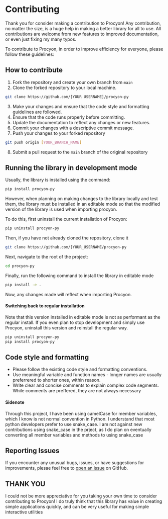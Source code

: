 
# Contributing

Thank you for consider making a contribution to Procyon! Any contribution, no matter the size, 
is a huge help in making a better library for all to use. All contributions are welcome from new features
to improved documentation, or even just fixing my many typos.

To contribute to Procyon, in order to improve efficiency for everyone, please follow
these guidelines:

## How to contribute
1. Fork the repository and create your own branch from `main`
2. Clone the forked repository to your local machine.
```bash
git clone https://github.com/[YOUR USERNAME]/procyon-py
```
3. Make your changes and ensure that the code style and formatting guidelines are followed.
4. Ensure that the code runs properly before committing.
5. Update the documentation to reflect any changes or new features.
6. Commit your changes with a descriptive commit message.
7. Push your changes to your forked repository
```bash
git push origin [YOUR_BRANCH_NAME]
```
8. Submit a pull request to the `main` branch of the original repository

## Running the library in development mode
Usually, the library is installed using the command:
```bash
pip install procyon-py
```
However, when planning on making changes to the library locally and test them, the 
library must be installed in an editable mode so that the modified version of the library
is used when importing procyon. 

To do this, first uninstall the current installation of
Procyon:
```bash
pip uninstall procyon-py
```

Then, if you have not already cloned the repository, clone it
```bash
git clone https://github.com/[YOUR_USERNAME/procyon-py
```

Next, navigate to the root of the project:
```bash
cd procyon-py
```

Finally, run the following command to install the library in editable mode
```bash
pip install -e .
```
Now, any changes made will reflect when importing Procyon.

#### Switching back to regular installation
Note that this version installed in editable mode is not as performant as the regular install. If 
you even plan to stop development and simply use Procyon, uninstall this version and reinstall the
regular way.

```bash
pip uninstall procyon-py
pip install procyon-py
```


## Code style and formatting
- Please follow the existing code style and formatting conventions.
- Use meaningful variable and function names - longer names are usually preferrered to shorter ones, within reason.
- Write clear and concise comments to explain complex code segments. While comments are preffered, they are not always necessary

#### Sidenote
Through this project, I have been using camelCase for member variables, which I know is not normal convention
in Python. I understand that most python developers prefer to use snake_case. I am not against new contributions using
snake_case in the prject, as I do plan on eventually converting all member variables and methods to using snake_case

## Reporting Issues
If you encounter any unusual bugs, issues, or have suggestions for improvements, plesae feel free to [open an issue](https://github.com/evanlaube/procyon-py/issues) on GitHub.

## THANK YOU
I could not be more appreciative for you taking your own time to consider contributing to Procyon!
I do truly think that this library has value in creating simple applications quickly, and can be 
very useful for making simple interactive utilities
